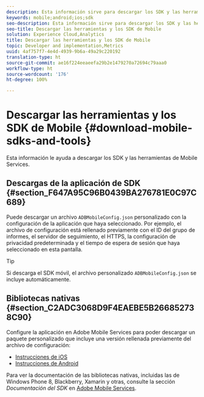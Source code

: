 ```yaml
---
description: Esta información sirve para descargar los SDK y las herramientas de Mobile Services para la implementación de Mobile Services.
keywords: mobile;android;ios;sdk
seo-description: Esta información sirve para descargar los SDK y las herramientas de Mobile Services para la implementación de Mobile Services.
seo-title: Descargar las herramientas y los SDK de Mobile
solution: Experience Cloud,Analytics
title: Descargar las herramientas y los SDK de Mobile
topic: Developer and implementation,Metrics
uuid: 4af757f7-4e4d-4939-9b6a-49a29c220192
translation-type: ht
source-git-commit: ae16f224eeaeefa29b2e1479270a72694c79aaa0
workflow-type: ht
source-wordcount: '176'
ht-degree: 100%

---
```



# Descargar las herramientas y los SDK de Mobile {#download-mobile-sdks-and-tools}

Esta información le ayuda a descargar los SDK y las herramientas de Mobile Services.

## Descargas de la aplicación de SDK {#section_F647A95C96B0439BA276781E0C97C689}

Puede descargar un archivo `ADBMobileConfig.json` personalizado con la configuración de la aplicación que haya seleccionado. Por ejemplo, el archivo de configuración está rellenado previamente con el ID del grupo de informes, el servidor de seguimiento, el HTTPS, la configuración de privacidad predeterminada y el tiempo de espera de sesión que haya seleccionado en esta pantalla.

>[!TIP]
>
>Si descarga el SDK móvil, el archivo personalizado `ADBMobileConfig.json` se incluye automáticamente.

## Bibliotecas nativas {#section_C2ADC3068D9F4EAEBE5B266852738C90}

Configure la aplicación en Adobe Mobile Services para poder descargar un paquete personalizado que incluye una versión rellenada previamente del archivo de configuración:

* [Instrucciones de iOS](/help/ios/getting-started/requirements.md)
* [Instrucciones de Android](/help/android/getting-started/requirements.md)

Para ver la documentación de las bibliotecas nativas, incluidas las de Windows Phone 8, Blackberry, Xamarin y otras, consulte la sección *Documentación del SDK* en [Adobe Mobile Services](/help/using/home.md).

